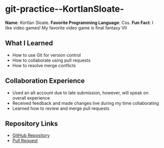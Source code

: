 # git-practice--KortlanSloate-


**Name**: Kortlan Sloate.
**Favorite Programming Language**: Css.
**Fun Fact**: I like video games! My favorite video game is final fantasy VII

## What I Learned
- How to use Git for version control
- How to collaborate using pull requests
- How to resolve merge conflicts

## Collaboration Experience
- Used an alt account due to late submission, however, will speak on overall experience
- Received feedback and made changes live during my time collaborating
- Learned how to review and merge pull requests

## Repository Links
- [GitHub Repository](https://github.com/Rancencole-Sloate/git-practice--KortlanSloate-)
- [Pull Request](https://github.com/Rancencole-Sloate/git-practice--KortlanSloate-/pulls?q=is%3Apr+is%3Aclosed)